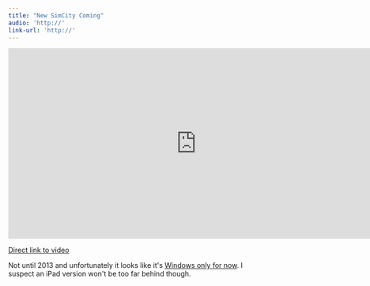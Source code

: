 ```yaml
---
title: "New SimCity Coming"
audio: 'http://'
link-url: 'http://'
---
```

<p><iframe width="759" height="386" src="http://www.youtube.com/embed/T70evBJE93s" frameborder="0" allowfullscreen></iframe></p>
<p><a href="http://youtu.be/T70evBJE93s">Direct link to video</a></p>
<p>Not until 2013 and unfortunately it looks like it's <a href="http://www.simcity.com">Windows only for now</a>. I suspect an iPad version won't be too far behind though.</p>

